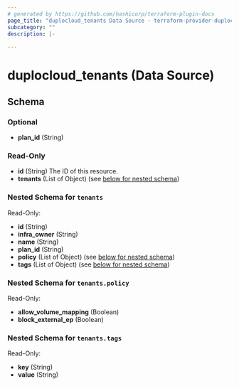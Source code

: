 ```yaml
---
# generated by https://github.com/hashicorp/terraform-plugin-docs
page_title: "duplocloud_tenants Data Source - terraform-provider-duplocloud"
subcategory: ""
description: |-
  
---
```


# duplocloud_tenants (Data Source)





<!-- schema generated by tfplugindocs -->
## Schema

### Optional

- **plan_id** (String)

### Read-Only

- **id** (String) The ID of this resource.
- **tenants** (List of Object) (see [below for nested schema](#nestedatt--tenants))

<a id="nestedatt--tenants"></a>
### Nested Schema for `tenants`

Read-Only:

- **id** (String)
- **infra_owner** (String)
- **name** (String)
- **plan_id** (String)
- **policy** (List of Object) (see [below for nested schema](#nestedobjatt--tenants--policy))
- **tags** (List of Object) (see [below for nested schema](#nestedobjatt--tenants--tags))

<a id="nestedobjatt--tenants--policy"></a>
### Nested Schema for `tenants.policy`

Read-Only:

- **allow_volume_mapping** (Boolean)
- **block_external_ep** (Boolean)


<a id="nestedobjatt--tenants--tags"></a>
### Nested Schema for `tenants.tags`

Read-Only:

- **key** (String)
- **value** (String)


